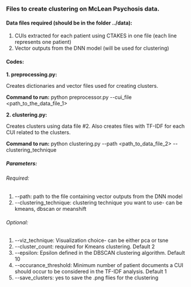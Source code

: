 ### Files to create clustering on McLean Psychosis data.

#### Data files required (should be in the folder ../data):

1. CUIs extracted for each patient using CTAKES in one file (each line represents one patient)
2. Vector outputs from the DNN model (will be used for clustering)

#### Codes:

**1. preprocessing.py:** 

Creates dictionaries and vector files used for creating clusters.

**Command to run:** python preprocessor.py --cui_file <path_to_the_data_file_1>

**2. clustering.py:** 

Creates clusters using data file #2. Also creates files with TF-IDF for each CUI related to the clusters.

**Command to run:** python clustering.py --path <path_to_data_file_2> --clustering_technique <clust>

##### Parameters:

###### Required:
1. --path: path to the file containing vector outputs from the DNN model
2. --clustering_technique: clustering technique you want to use- can be kmeans, dbscan or meanshift

###### Optional:
1. --viz_technique: Visualization choice- can be either pca or tsne
2. --cluster_count: required for Kmeans clustering. Default 2
3. --epsilon: Epsilon defined in the DBSCAN clustering algorithm. Default 10
4. --occurance_threshold: Minimum number of patient documents a CUI should occur to be considered in the TF-IDF analysis. Default 1
5. --save_clusters: yes to save the .png flies for the clustering
